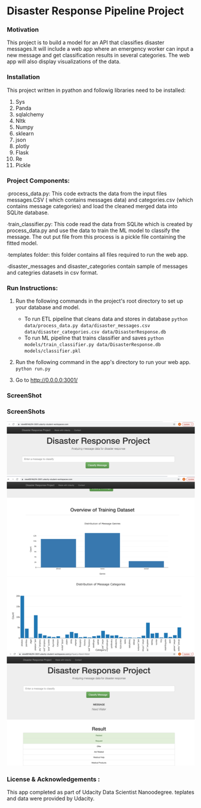 # Disaster Response Pipeline Project


### Motivation

This project is to build a model for an API that classifies disaster messages.It will include a web app where an emergency worker can input a new message and get classification results in several categories. The web app will also display visualizations of the data.

### Installation

This project written in pyathon and followig libraries need to be installed:

1. Sys
2. Panda
3. sqlalchemy
4. Nltk
5. Numpy
6. sklearn
7. json
8. plotly
9. Flask
10. Re
11. Pickle

### Project Components:

∙process_data.py: This code extracts the data from the input files messages.CSV ( which contains messages data) and categories.csv (which contains message categories) and load the cleaned merged data into SQLite database.

∙train_classifier.py: This code read the data from SQLite which is created by process_data.py and use the data to train the ML model to classify the message. The out put file from this process is a pickle file containing the fitted model.

∙templates folder: this folder contains all files required to run the web app.

∙disaster_messages and disaster_categories contain sample of messages and categries datasets in csv format.


### Run Instructions:
1. Run the following commands in the project's root directory to set up your database and model.

    - To run ETL pipeline that cleans data and stores in database
        `python data/process_data.py data/disaster_messages.csv data/disaster_categories.csv data/DisasterResponse.db`
    - To run ML pipeline that trains classifier and saves
        `python models/train_classifier.py data/DisasterResponse.db models/classifier.pkl`

2. Run the following command in the app's directory to run your web app.
    `python run.py`

3. Go to http://0.0.0.0:3001/

### ScreenShot

### ScreenShots
<img src="/ScreenShot/Screen Shot 2020-12-10 at 6.49.12 PM.png" alt="Pict1"/>

<img src="/ScreenShot/Screen Shot 2020-12-10 at 6.54.50 PM.png" alt="Pict2"/>

<img src="/ScreenShot/newplot.png" alt="Pict3"/>

 <img src="/ScreenShot/Screen Shot 2020-12-10 at 6.58.54 PM.png" alt="Pict4"/>


### License & Acknowledgements :

This app completed as part of Udacity Data Scientist Nanoodegree. teplates and data were provided by Udacity.
